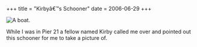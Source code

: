 +++
title = "Kirbyâ€™s Schooner"
date = 2006-06-29
+++

![A boat.](http://www.aphoenix.ca/photoblog/photos/KirbysSchooner.jpg)

While I was in Pier 21 a fellow named Kirby called me over and pointed out this schooner for me to take a picture of.
